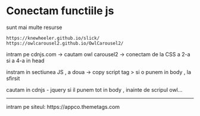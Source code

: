 <h1>Conectam functiile js</h1>

sunt mai multe resurse 

```
https://knewheeler.github.io/slick/
https://owlcarousel2.github.io/OwlCarousel2/
```
intram pe cdnjs.com -> cautam owl carousel2 -> conectam de la CSS a 2-a si a 4-a
in head

instram in sectiunea JS , a doua -> copy script tag > si o punem in body , la sfirsit

cautam in cdnjs - jquery si il punem tot in body , inainte de scripul owl...

<hr>
intram pe siteul: https://appco.themetags.com


